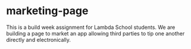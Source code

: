 # marketing-page

This is a build week assignment for Lambda School students. We are building a page to market an app allowing third parties to tip one another directly and electronically.


